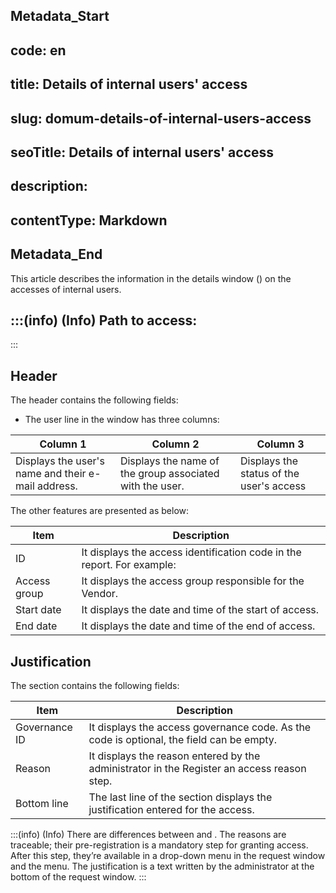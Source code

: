 ## Metadata_Start 
## code: en
## title: Details of internal users' access 
## slug: domum-details-of-internal-users-access 
## seoTitle: Details of internal users' access 
## description:  
## contentType: Markdown 
## Metadata_End
This article describes the information in the details window () on the accesses of internal users.

:::(info) (Info)
Path to access:
- 
:::

## Header

The header contains the following fields:

-  The user line in the window has three columns:

| Column 1 | Column 2 | Column 3 |
| --- | --- | --- |
| Displays the user's name and their e-mail address. | Displays the name of the group associated with the user. |  Displays the status of the user's access |

The other features are presented as below:

| Item | Description |
| --- | --- |
| ID | It displays the access identification code in the report. For example:  |
| Access group | It displays the access group responsible for the Vendor. |
| Start date | It displays the date and time of the start of access. |
| End date | It displays the date and time of the end of access. |

## Justification

The section contains the following fields:

| Item | Description |
| --- | --- |
| Governance ID | It displays the access governance code. As the code is optional, the field can be empty. |
| Reason | It displays the reason entered by the administrator in the Register an access reason step. |
| Bottom line | The last line of the section displays the justification entered for the access. |

:::(info) (Info)
There are differences between  and . The reasons are traceable; their pre-registration is a mandatory step for granting access. After this step, they’re available in a drop-down menu in the request window and the  menu. The justification is a text written by the administrator at the bottom of the request window.
:::